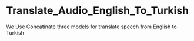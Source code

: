 # Translate_Audio_English_To_Turkish
We Use Concatinate three models for translate speech  from English to Turkish
